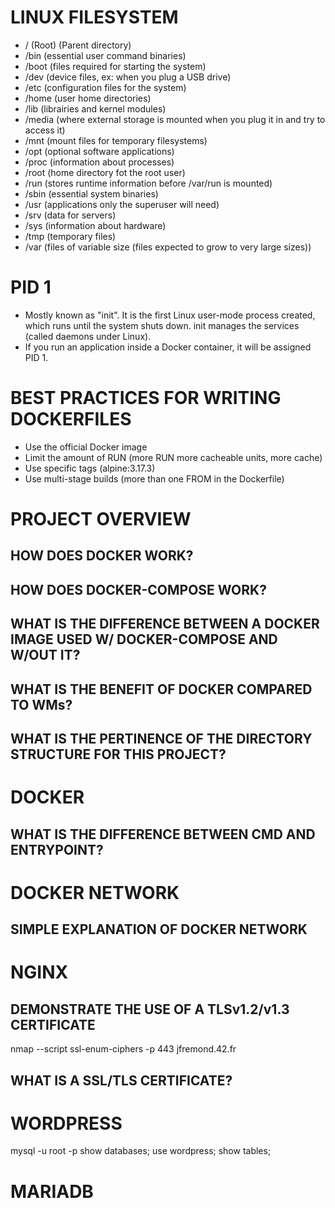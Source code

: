 # LINUX FILESYSTEM
- / (Root) (Parent directory)
- /bin (essential user command binaries)
- /boot (files required for starting the system)
- /dev (device files, ex: when you plug a USB drive)
- /etc (configuration files for the system)
- /home (user home directories)
- /lib (librairies and kernel modules)
- /media (where external storage is mounted when you plug it in and try to access it)
- /mnt (mount files for temporary filesystems)
- /opt (optional software applications)
- /proc (information about processes)
- /root (home directory fot the root user)
- /run (stores runtime information before /var/run is mounted)
- /sbin (essential system binaries)
- /usr (applications only the superuser will need)
- /srv (data for servers)
- /sys (information about hardware)
- /tmp (temporary files)
- /var (files of variable size (files expected to grow to very large sizes))

# PID 1
- Mostly known as "init". It is the first Linux user-mode process created, which runs until the system shuts down. init manages the services (called daemons under Linux).
- If you run an application inside a Docker container, it will be assigned PID 1.

# BEST PRACTICES FOR WRITING DOCKERFILES
- Use the official Docker image
- Limit the amount of RUN (more RUN more cacheable units, more cache)
- Use specific tags (alpine:3.17.3)
- Use multi-stage builds (more than one FROM in the Dockerfile)


# PROJECT OVERVIEW
## HOW DOES DOCKER WORK?
## HOW DOES DOCKER-COMPOSE WORK?
## WHAT IS THE DIFFERENCE BETWEEN A DOCKER IMAGE USED W/ DOCKER-COMPOSE AND W/OUT IT?
## WHAT IS THE BENEFIT OF DOCKER COMPARED TO WMs?
## WHAT IS THE PERTINENCE OF THE DIRECTORY STRUCTURE FOR THIS PROJECT?

# DOCKER
## WHAT IS THE DIFFERENCE BETWEEN CMD AND ENTRYPOINT?

# DOCKER NETWORK
## SIMPLE EXPLANATION OF DOCKER NETWORK

# NGINX
## DEMONSTRATE THE USE OF A TLSv1.2/v1.3 CERTIFICATE
nmap --script ssl-enum-ciphers -p 443 jfremond.42.fr
## WHAT IS A SSL/TLS CERTIFICATE?


# WORDPRESS
mysql -u root -p
show databases;
use wordpress;
show tables;


# MARIADB
